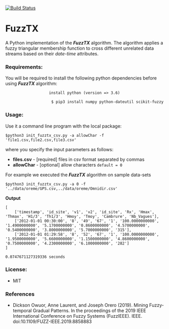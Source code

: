[![Build Status](https://travis-ci.org/owuordickson/data-crossing.svg?branch=master)](https://travis-ci.org/owuordickson/data-crossing)

# FuzzTX
A Python implementation of the <strong><em>FuzzTX</em></strong> algorithm. The algorithm applies a fuzzy triangular membership function to cross different unrelated data streams based on their <em>date-time</em> attributes. 
<!-- Research paper will appear in the proceedings of  -- link<br> -->

### Requirements:
You will be required to install the following python dependencies before using <em><strong>FuzzTX</strong></em> algorithm:<br>
```
                   install python (version => 3.6)

```

```
                    $ pip3 install numpy python-dateutil scikit-fuzzy

```

### Usage:
Use it a command line program with the local package:<br>
```
$python3 init_fuzztx_csv.py -a allowChar -f 'file1.csv,file2.csv,file3.csv'
```
where you specify the input parameters as follows:<br>
* <strong>files.csv</strong> - [required] files in csv format separated by commas<br>
* <strong>allowChar</strong> - [optional] allow characters ```default = 0``` <br>

For example we executed the <em><strong>FuzzTX</strong></em> algorithm on sample data-sets<br>
```
$python3 init_fuzztx_csv.py -a 0 -f '../data/oreme/GPS.csv,../data/oreme/Omnidir.csv'
```

<strong>Output</strong><br>
```
[
    ['timestamp', 'id_site', 'v1', 'v2', 'id_site', 'Rx', 'Hmax', 'Thmax', 'H1/3', 'Th1/3', 'Hmoy', 'Tmoy', 'Cambrure', 'Nb_Vagues'], 
    ['2012-01-01 00:30:00', '8', '49', '67', '1', '100.0000000000', '1.4900000000', '5.1700000000', '0.8600000000', '4.5700000000', '0.5400000000', '3.8000000000', '5.7000000000', '315'], 
    ['2012-01-01 01:29:58', '8', '52', '67', '1', '100.0000000000', '1.9500000000', '5.6600000000', '1.1500000000', '4.8600000000', '0.7500000000', '4.2300000000', '6.1000000000', '282']
]

0.0747671127319336 seconds

```

### License:
* MIT

### References
* Dickson Owuor, Anne Laurent, and Joseph Orero (2019). Mining Fuzzy-temporal Gradual Patterns. In the proceedings of the 2019 IEEE International Conference on Fuzzy Systems (FuzzIEEE). IEEE. doi:10.1109/FUZZ-IEEE.2019.8858883